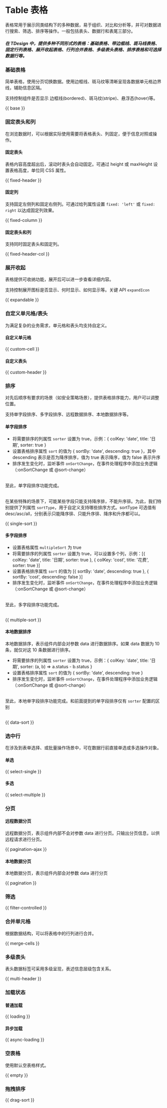 # Table 表格

表格常用于展示同类结构下的多种数据，易于组织、对比和分析等，并可对数据进行搜索、筛选、排序等操作。一般包括表头、数据行和表尾三部分。

##### 在 TDesign 中，提供多种不同形式的表格：基础表格、带边框线、斑马线表格、固定行列表格、展开收起表格、行列合并表格、多级表头表格、排序表格和可选择数据行等。

### 基础表格

简单表格，使用分页切换数据。使用边框线、斑马纹等清晰呈现各数据单元格边界线，辅助信息区隔。

支持控制组件是否显示 边框线(bordered)、斑马纹(stripe)、悬浮态(hover)等。

{{ base }}

### 固定表头和列


在浏览数据时，可以根据实际使用需要将表格表头、列固定，便于信息对照或操作。

#### 固定表头

表格内容高度超出后，滚动时表头会自动固定。可通过 height 或 maxHeight 设置表格高度，单位同 CSS 属性。

{{ fixed-header }}

#### 固定列

支持固定左侧列和固定右侧列。可通过给列属性设置 `fixed: 'left'` 或 `fixed: right` 以达成固定列效果。

{{ fixed-column }}

#### 固定表头和列

支持同时固定表头和固定列。

{{ fixed-header-col }}

### 展开收起

表格提供可收纳功能，展开后可以进一步查看详细内容。

支持控制展开图标是否显示、何时显示、如何显示等。关键 API `expandIcon`

{{ expandable }}

### 自定义单元格/表头

为满足复杂的业务需求，单元格和表头均支持自定义。

#### 自定义单元格

{{ custom-cell }}

#### 自定义表头

{{ custom-header }}

### 排序

对先后顺序有要求的场景（如安全策略场景），提供表格排序能力，用户可以调整位置。

支持单字段排序、多字段排序、远程数据排序、本地数据排序等。

#### 单字段排序

- 将需要排序的列属性 `sorter` 设置为 true，示例：{ colKey: 'date', title: '日期', sorter: true }
- 设置表格排序属性 `sort` 的值为 { sortBy: 'date', descending: true }，其中 descending 表示是否为降序排序，值为 true 表示降序，值为 false 表示升序
- 排序发生变化时，监听事件 `onSortChange`，在事件处理程序中添加业务逻辑（:onSortChange 或 @sort-change）

<br>至此，单字段排序功能完成。<br><br>

在某些特殊的场景下，可能某些字段只能支持降序排，不能升序徘。为此，我们特别提供了列属性 `sortType`，用于自定义支持哪些排序方式。sortType 可选值有 desc/asc/all，分别表示只能降序徘、只能升序徘、降序和升序都可以。

{{ single-sort }}

#### 多字段排序

- 设置表格属性 `multipleSort` 为 true
- 将需要排序的列属性 `sorter` 设置为 true，可以设置多个列，示例：[{ colKey: 'date', title: '日期', sorter: true }, { colKey: 'cost', title: '花费', sorter: true }]
- 设置表格排序属性 `sort` 的值为 [{ sortBy: 'date', descending: true }, { sortBy: 'cost', descending: false }]
- 排序发生变化时，监听事件 `onSortChange`，在事件处理程序中添加业务逻辑（:onSortChange 或 @sort-change）

<br>至此，多字段排序功能完成。<br><br>

{{ multiple-sort }}

#### 本地数据排序

本地数据排序，表示组件内部会对参数 data 进行数据排序。如果 data 数据为 10 条，就仅对这 10 条数据进行排序。
<br>

- 将需要排序的列属性 `sorter` 设置为 true，示例：{ colKey: 'date', title: '日期', sorter: (a, b) => a.status - b.status  }
- 设置表格排序属性 `sort` 的值为 { sortBy: 'date', descending: true }
- 排序发生变化时，监听事件 `onSortChange`，在事件处理程序中添加业务逻辑（:onSortChange 或 @sort-change）

<br>至此，本地单字段排序功能完成。和前面提到的单字段排序仅有 `sorter` 配置的区别 <br><br>

{{ data-sort }}

### 选中行

在涉及到表单选择、或批量操作场景中，可在数据行前直接单选或多选操作对象。

#### 单选

{{ select-single }}

#### 多选

{{ select-multiple }}
### 分页

#### 远程数据分页

远程数据分页，表示组件内部不会对参数 data 进行分页。只输出分页信息，以供远程请求进行分页。

{{ pagination-ajax }}
#### 本地数据分页

本地数据分页，表示组件内部会对参数 data 进行分页

{{ pagination }}

### 筛选

{{ filter-controlled }}

### 合并单元格

根据数据结构，可以将表格中的行列进行合并。

{{ merge-cells }}


### 多级表头

表头数据标签可采用多级呈现，表述信息层级包含关系。

{{ multi-header }}

### 加载状态

#### 普通加载

{{ loading }}

#### 异步加载

{{ async-loading }}

### 空表格

使用默认空表格样式。

{{ empty }}

### 拖拽排序

{{ drag-sort }}
